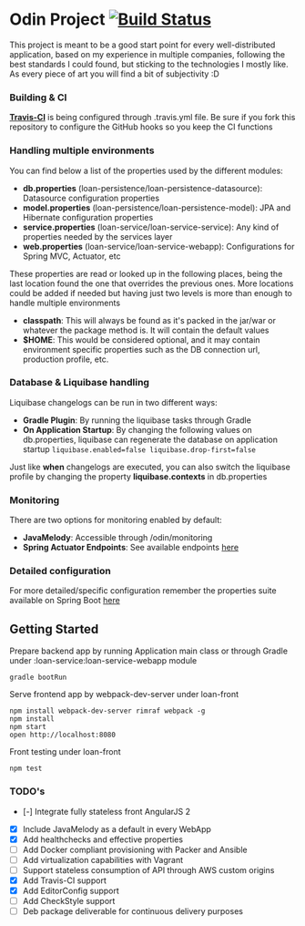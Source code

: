 # Odin Project [![Build Status][travis-image]][travis-url]

This project is meant to be a good start point for every well-distributed application, based on my experience in multiple companies, following the best standards I could found, but sticking to the technologies I mostly like. As every piece of art you will find a bit of subjectivity :D

### Building & CI

[**Travis-CI**](https://travis-ci.org/) is being configured through .travis.yml file. Be sure if you fork this repository to configure the GitHub hooks so you keep the CI functions

[travis-url]: https://travis-ci.org/ezefarina/boot-base
[travis-image]: https://travis-ci.org/ezefarina/boot-base.svg

### Handling multiple environments

You can find below a list of the properties used by the different modules:

* **db.properties** (loan-persistence/loan-persistence-datasource): Datasource configuration properties
* **model.properties** (loan-persistence/loan-persistence-model): JPA and Hibernate configuration properties
* **service.properties** (loan-service/loan-service-service): Any kind of properties needed by the services layer
* **web.properties** (loan-service/loan-service-webapp): Configurations for Spring MVC, Actuator, etc

These properties are read or looked up in the following places, being the last location found the one that overrides the previous ones. More locations could be added if needed but having just two levels is more than enough to handle multiple environments

* **classpath**: This will always be found as it's packed in the jar/war or whatever the package method is. It will contain the default values
* **$HOME**: This would be considered optional, and it may contain environment specific properties such as the DB connection url, production profile, etc.

### Database & Liquibase handling

Liquibase changelogs can be run in two different ways:
* **Gradle Plugin**: By running the liquibase tasks through Gradle
* **On Application Startup**: By changing the following values on db.properties, liquibase can regenerate the database on application startup
`liquibase.enabled=false
liquibase.drop-first=false`

Just like **when** changelogs are executed, you can also switch the liquibase profile by changing the property **liquibase.contexts** in db.properties

### Monitoring

There are two options for monitoring enabled by default:
* **JavaMelody**: Accessible through /odin/monitoring
* **Spring Actuator Endpoints**: See available endpoints [here](http://docs.spring.io/spring-boot/docs/current/reference/html/production-ready-endpoints.html)

### Detailed configuration

For more detailed/specific configuration remember the properties suite available on Spring Boot [here](http://docs.spring.io/spring-boot/docs/current/reference/html/common-application-properties.html)

## Getting Started

Prepare backend app by running Application main class or through Gradle under :loan-service:loan-service-webapp module

```
gradle bootRun
```

Serve frontend app by webpack-dev-server under loan-front

```
npm install webpack-dev-server rimraf webpack -g
npm install
npm start
open http://localhost:8080
```

Front testing under loan-front

```
npm test
```

### TODO's

- [-] Integrate fully stateless front AngularJS 2
- [X] Include JavaMelody as a default in every WebApp
- [X] Add healthchecks and effective properties
- [ ] Add Docker compliant provisioning with Packer and Ansible
- [ ] Add virtualization capabilities with Vagrant
- [ ] Support stateless consumption of API through AWS custom origins
- [X] Add Travis-CI support
- [X] Add EditorConfig support
- [ ] Add CheckStyle support
- [ ] Deb package deliverable for continuous delivery purposes
